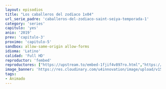 ```yaml
---
layout: episodios
title: "Los caballeros del zodiaco 1x04"
url_serie_padre: 'caballeros-del-zodiaco-saint-seiya-temporada-1'
category: 'series'
capitulo: 'yes'
anio: '2019'
prev: 'capitulo-3'
proximo: 'capitulo-5'
sandbox: allow-same-origin allow-forms
idioma: 'Latino'
calidad: 'Full HD'
reproductor: 'fembed'
reproductores: ["https://upstream.to/embed-1fjif4v897ro.html","https://myurlshort.live/v/7pk86hg5egjkexw"]
image_banner: 'https://res.cloudinary.com/u4innovation/image/upload/v1564459651/caballeros-banner-min_sw0slb.jpg'
tags:
- Animado
---
```













